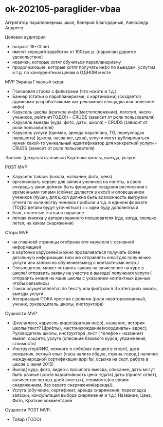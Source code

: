 # ok-202105-paraglider-vbaa
Аггрегатор парапланерных школ, Валерий Благодарный, Александр Андреев

Целевая аудитория
- возраст 18-70 лет
- имеют хороший заработок от 100тыс р. (параплан дорогое удовольствие)
- новички, которые хотят обучиться парапланеризму
- продолжающие, которые хотят получать инфо по выездам, услугам и т.д. по конкурентным ценам в ОДНОМ месте

MVP
Экраны
Главный экран
- Поисковая строка с фильтрами (что искать и т.д.)
- Баннер (статьи о парапланиризме, с картинками) (создается админами-разработчиками как рекламная площадка или полезное инфо)
- Карусель школы (краткое инфо(местоположение), логотип, число учеников, рейтинг(ТОДО)) - CRUDS (зависит от роли пользователя)
- Карусель выезды (куда, фото, даты, школа) - CRUDS (зависит от роли пользователя)
- Карусель услуги (пример, аренда параплана, ТО, переукладка парашюта) (школа, название, цена), услуги могут дублироваться нужен какой-то уникальный идентификатор для конкретной услуги - CRUDS (зависит от роли пользователя)

Листинг (результаты поиска)
Карточка школы, выезда, услуги


POST MVP
- Карусель товары (школа, название, фото, цена)
- организовать сервис для записи учеников на полеты, в свою очередь у школ должен быть функцинал создания расписания с временными гэпами (сейчас делается в excel) и оповещением учеников (пуши), для школ должна быть возможность выгрузки отчета по количеству чеников прибыли и т.д. в едином формате (ТОДО детали будут уточняться)
++ идеи буду дополняться
- Блог, полезные статьи о паралане
- летная книжка у авторизованного пользователя (где, когда, сколько летал, на каком снаряжении)

Стори MVP
- на главноей страницы отображаютя карусели с основной информацией
- в карточки каруселей можно проваливаться получать более детальную информацию (или же отправлять email для получению услуги или записи на обучение/выезд с контактными инфо.)
- Пользователь может оставить заявку на зачисление на курс в школе/ отправить заявку на участие в выезде/ получения услуги ( отправить емаил на ящик школы с указанием контактных данных чтобы связались)
- Поиск осущетсвляется по тексту или филтрам в 3 категориях школы, выезды услуги.
- Авторизация ПОКА простая с ролями (роли неавторизованный, ученик, руководитель школы, инструктора)

Сущности MVP
- Школа(лого, карусель видос(краткая инфо), название, история школы(текст? Шрифты), местонахождение(координаты+ адрес), Руководитель школы, инструктора ,лист ( телефон+ название) емаил, соцсети,  услуга (описание базового курса, упражнения, стоимость)
- Инструктор(ФИО, немного о себе(как пришел в спорт), дата рождения, летный опыт (часы налета общее, страна-город,) наличие международной сертификации appi fai, ссылка на серт, работа в школе с июня 2015)
- Выезд( куда, фото, видео с прошлого выезда, описание, даты могут быть разные (соотв вариативность цена ->дата) даты (прилет ответ), количество летных дней (чистых), стоимость(со своим снаряжением, без своего снаряжения(аренда)),
- Услуга (обучение, сертификат, аренда снаряжения, перекладка запаски, консультация выбора снаряжения и т.д.)
   Название, Цена, Фото, Краткий комментарий
   
Сущности POST MVP:
- Товар (TODO)
